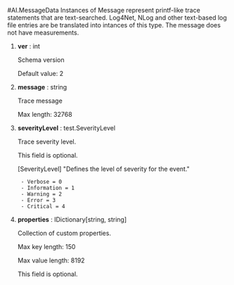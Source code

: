 
#AI.MessageData
Instances of Message represent printf-like trace statements that are text-searched. Log4Net, NLog and other text-based log file entries are be translated into intances of this type. The message does not have measurements.

1. **ver** : int

    Schema version
    
    Default value: 2
    
1. **message** : string

    Trace message
    
    Max length: 32768
    
1. **severityLevel** : test.SeverityLevel

    Trace severity level.
    
    This field is optional.
    
    [SeverityLevel] "Defines the level of severity for the event."
    
        - Verbose = 0
        - Information = 1
        - Warning = 2
        - Error = 3
        - Critical = 4
        
1. **properties** : IDictionary[string, string]

    Collection of custom properties.
    
    Max key length: 150
    
    Max value length: 8192
    
    This field is optional.
    
